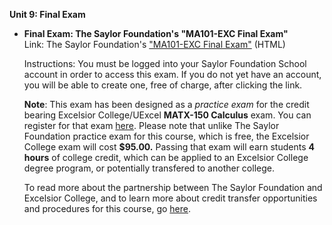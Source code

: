 **Unit 9: Final Exam** <span id="9"></span> 
-   **Final Exam: The Saylor Foundation's "MA101-EXC Final Exam"**
    Link: The Saylor Foundation's ["MA101-EXC Final
    Exam"](http://school.saylor.org/mod/quiz/view.php?id=1669) (HTML)  
      
     Instructions: You must be logged into your Saylor Foundation School
    account in order to access this exam. If you do not yet have an
    account, you will be able to create one, free of charge, after
    clicking the link.   
      
     **Note**: This exam has been designed as a *practice exam* for the
    credit bearing Excelsior College/UExcel **MATX-150 Calculus** exam.
    You can register for that exam
    [here](http://my.excelsior.edu/secapps/partner/1/go/examreg). Please
    note that unlike The Saylor Foundation practice exam for this
    course, which is free, the Excelsior College exam will cost
    **$95.00.** Passing that exam will earn students **4 hours** of
    college credit, which can be applied to an Excelsior College degree
    program, or potentially transfered to another college.  
      
     To read more about the partnership between The Saylor Foundation
    and Excelsior College, and to learn more about credit transfer
    opportunities and procedures for this course, go
    [here](http://www.saylor.org/student-credit-pathways/excelsior-college/). 


